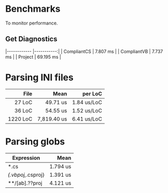 ﻿# Benchmarks
To monitor performance.

## Get Diagnostics
|------------ |-----------:|
| CompliantCS |   7.807 ms |
| CompliantVB |   7.737 ms |
| Project     |  69.195 ms |

# Parsing INI files
|     File |        Mean |       per LoC |
|---------:|------------:|--------------:|
|   27 LoC |    49.71 us |   1.84 us/LoC |
|   36 LoC |    54.55 us |   1.52 us/LoC |
| 1220 LoC | 7,819.40 us |   6.41 us/LoC |

# Parsing globs
| Expression         | Mean     |
|------------------- |---------:|
| *.cs               | 1.794 us |
| *{.vbpoj,*.csproj} | 1.391 us |
| **/[ab].??proj     | 4.121 us |
